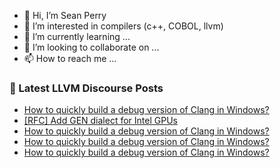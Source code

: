 - 👋 Hi, I’m Sean Perry
- 👀 I’m interested in compilers (c++, COBOL, llvm)
- 🌱 I’m currently learning ...
- 💞️ I’m looking to collaborate on ...
- 📫 How to reach me ...

<!---
s66perry/s66perry is a ✨ special ✨ repository because its `README.md` (this file) appears on your GitHub profile.
You can click the Preview link to take a look at your changes.
--->
### 📕 Latest LLVM Discourse Posts

<!-- DISCOURSE-LLVM:START -->
- [How to quickly build a debug version of Clang in Windows?](https://discourse.llvm.org/t/how-to-quickly-build-a-debug-version-of-clang-in-windows/77224#post_4)
- [[RFC] Add GEN dialect for Intel GPUs](https://discourse.llvm.org/t/rfc-add-gen-dialect-for-intel-gpus/76753?page=2#post_40)
- [How to quickly build a debug version of Clang in Windows?](https://discourse.llvm.org/t/how-to-quickly-build-a-debug-version-of-clang-in-windows/77224#post_3)
- [How to quickly build a debug version of Clang in Windows?](https://discourse.llvm.org/t/how-to-quickly-build-a-debug-version-of-clang-in-windows/77224#post_2)
- [How to quickly build a debug version of Clang in Windows?](https://discourse.llvm.org/t/how-to-quickly-build-a-debug-version-of-clang-in-windows/77224#post_1)
<!-- DISCOURSE-LLVM:END -->
